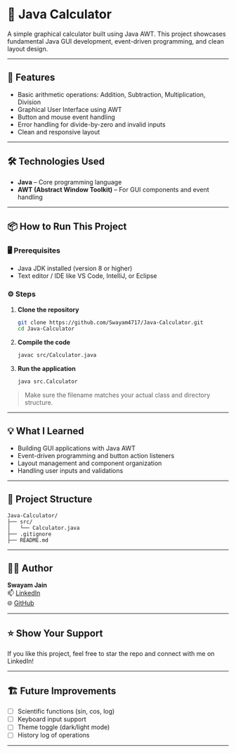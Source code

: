 # 🧮 Java Calculator

A simple graphical calculator built using Java AWT. This project showcases fundamental Java GUI development, event-driven programming, and clean layout design.

---

## 🚀 Features

- Basic arithmetic operations: Addition, Subtraction, Multiplication, Division
- Graphical User Interface using AWT
- Button and mouse event handling
- Error handling for divide-by-zero and invalid inputs
- Clean and responsive layout

---

## 🛠️ Technologies Used

- **Java** – Core programming language
- **AWT (Abstract Window Toolkit)** – For GUI components and event handling

---

## 📦 How to Run This Project

### 🖥️ Prerequisites
- Java JDK installed (version 8 or higher)
- Text editor / IDE like VS Code, IntelliJ, or Eclipse

### ⚙️ Steps

1. **Clone the repository**
   ```bash
   git clone https://github.com/Swayam4717/Java-Calculator.git
   cd Java-Calculator
   ```

2. **Compile the code**
   ```bash
   javac src/Calculator.java
   ```

3. **Run the application**
   ```bash
   java src.Calculator
   ```

> Make sure the filename matches your actual class and directory structure.

---

## 💡 What I Learned

- Building GUI applications with Java AWT
- Event-driven programming and button action listeners
- Layout management and component organization
- Handling user inputs and validations

---

## 📁 Project Structure

```
Java-Calculator/
├── src/
│   └── Calculator.java
├── .gitignore
├── README.md
```

---

## 👨‍💻 Author

**Swayam Jain**  
📫 [LinkedIn](https://www.linkedin.com/in/swayamjain06/)  
🌐 [GitHub](https://github.com/Swayam4717)

---

## ⭐️ Show Your Support

If you like this project, feel free to star the repo and connect with me on LinkedIn!

---

## 🏗️ Future Improvements

- [ ] Scientific functions (sin, cos, log)
- [ ] Keyboard input support
- [ ] Theme toggle (dark/light mode)
- [ ] History log of operations

---
